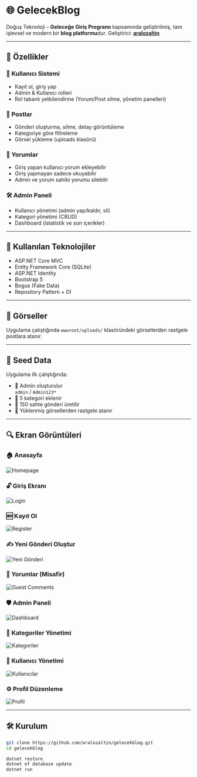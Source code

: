 # 🌐 GelecekBlog

Doğuş Teknoloji – **Geleceğe Giriş Programı** kapsamında geliştirilmiş, tam işlevsel ve modern bir **blog platformu**dur. Geliştirici: **[aralozaltin](https://github.com/aralozaltin)**

---

## 🚀 Özellikler

### 👥 Kullanıcı Sistemi
- Kayıt ol, giriş yap
- Admin & Kullanıcı rolleri
- Rol tabanlı yetkilendirme (Yorum/Post silme, yönetim panelleri)

### 📝 Postlar
- Gönderi oluşturma, silme, detay görüntüleme
- Kategoriye göre filtreleme
- Görsel yükleme (uploads klasörü)

### 💬 Yorumlar
- Giriş yapan kullanıcı yorum ekleyebilir
- Giriş yapmayan sadece okuyabilir
- Admin ve yorum sahibi yorumu silebilir

### 🛠️ Admin Paneli
- Kullanıcı yönetimi (admin yap/kaldır, sil)
- Kategori yönetimi (CRUD)
- Dashboard (istatistik ve son içerikler)

---

## 💾 Kullanılan Teknolojiler

- ASP.NET Core MVC
- Entity Framework Core (SQLite)
- ASP.NET Identity
- Bootstrap 5
- Bogus (Fake Data)
- Repository Pattern + DI

---

## 📸 Görseller

Uygulama çalıştığında `wwwroot/uploads/` klasöründeki görsellerden rastgele postlara atanır.

---

## 🧪 Seed Data

Uygulama ilk çalıştığında:
- 🔐 Admin oluşturulur  
  `admin` / `Admin123*`
- 📁 5 kategori eklenir
- 📝 150 sahte gönderi üretilir
- 📸 Yüklenmiş görsellerden rastgele atanır

---

## 🔍 Ekran Görüntüleri

### 🏠 Anasayfa
![Homepage](wwwroot/screenshots/homepage.png)

### 🔓 Giriş Ekranı
![Login](wwwroot/screenshots/login.png)

### 🆕 Kayıt Ol
![Register](wwwroot/screenshots/register.png)

### ✍️ Yeni Gönderi Oluştur
![Yeni Gönderi](wwwroot/screenshots/create_new_post.png)

### 💬 Yorumlar (Misafir)
![Guest Comments](wwwroot/screenshots/comments_as_guest.png)

### 🛡️ Admin Paneli
![Dashboard](wwwroot/screenshots/admin_dashboard.png)

### 📁 Kategoriler Yönetimi
![Kategoriler](wwwroot/screenshots/admin_categories.png)

### 👥 Kullanıcı Yönetimi
![Kullanıcılar](wwwroot/screenshots/admin_user_panel.png)

### ⚙️ Profil Düzenleme
![Profil](wwwroot/screenshots/profile_edit.png)

---

## 🛠️ Kurulum

```bash
git clone https://github.com/aralozaltin/gelecekblog.git
cd gelecekblog

dotnet restore
dotnet ef database update
dotnet run
